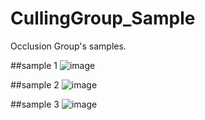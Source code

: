 # CullingGroup_Sample

Occlusion Group's samples.


##sample 1
![image](https://raw.githubusercontent.com/wiki/tsubaki/CullingGroup_Sample/image/run3.gif)

##sample 2
![image](https://raw.githubusercontent.com/wiki/tsubaki/CullingGroup_Sample/image/run2.gif)

##sample 3
![image](https://raw.githubusercontent.com/wiki/tsubaki/CullingGroup_Sample/image/run1.gif)
